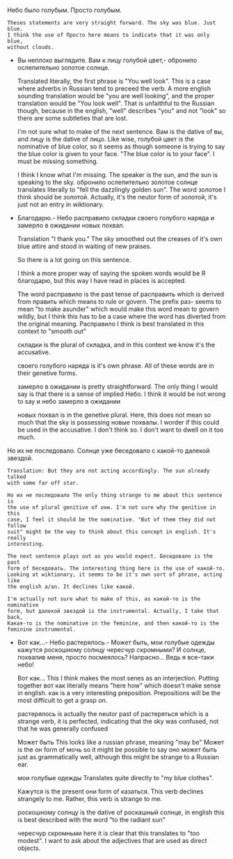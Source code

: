 Небо было голубым. Просто голубым. 

    Theses statements are very straight forward. The sky was blue. Just blue.
    I think the use of Просто here means to indicate that it was only blue,
    without clouds.

- Вы неплохо выглядите. Вам к лицу голубой цвет,- обронило ослепительно золотое
  солнце. 

    Translated literally, the first phrase is "You well look". This is a case
    where adverbs in Russian tend to preceed the verb. A more english sounding
    translation would be "you are well looking", and the proper translation
    would be "You look well". That is unfaithful to the Russian though, because
    in the english, "well" describes "you" and not "look" so there are some
    subtleties that are lost.

    I'm not sure what to make of the next sentence. Вам is the dative of вы,
    and лицу is the dative of лицо. Like wise, голубой цвет is the nominative
    of blue color, so it seems as though someone is trying to say the blue
    color is given to your face. "The blue color is to your face". I must be
    missing something.

    I think I know what I'm missing. The speaker is the sun, and the sun is
    speaking to the sky. обронило ослепительно золотое солнце translates
    literally to "fell the dazzlingly golden sun". The word золотое I think
    should be золотой. Actually, it's the neutor form of золотой, it's just not
    an entry in wiktionary.

- Благодарю.- Небо расправило складки своего голубого наряда и замерло в
  ожидании новых похвал. 

    Translation "I thank you." The sky smoothed out the creases of it's own
    blue attire and stood in waiting of new praises.

    So there is a lot going on this sentence.

    I think a more proper way of saying the spoken words would be Я благодарю,
    but this way I have read in places is accepted.

    The word расправило is the past tense of расправить which is derived from
    править which means to rule or govern. The prefix раз- seems to mean "to
    make asunder" which would make this word mean to govern wildly, but I think
    this has to be a case where the word has diverted from the original
    meaning. Расправило I think is best translated in this context to "smooth
    out"

    складки is the plural of складка, and in this context we know it's the
    accusative.

    своего голубого наряда is it's own phrase. All of these words are in their
    genetive forms.

    замерло в ожидании is pretty straightforward. The only thing I would say is
    that there is a sense of implied Небо. I think it would be not wrong to say
    и небо замерло в ожидании

    новых похвал is in the genetive plural. Here, this does not mean so much
    that the sky is possessing новые похвалы. I worder if this could be used in
    the accusative. I don't think so. I don't want to dwell on it too much.

Но их не последовало. Солнце уже беседовало с какой-то далекой звездой. 

    Translation: But they are not acting accordingly. The sun already talked
    with some far off star.

    Но их не последовало The only thing strange to me about this sentence is
    the use of plural genitive of они. I'm not sure why the genitive in this
    case, I feel it should be the nominative. "But of them they did not follow
    suit" might be the way to think about this concept in english. It's really
    interesting.

    The next sentence plays out as you would expect. Беседовало is the past
    form of беседовать. The interesting thing here is the use of какой-то.
    Looking at wiktionary, it seems to be it's own sort of phrase, acting like
    the english a/an. It declines like какой.

    I'm actually not sure what to make of this, as какой-то is the nominative
    form, but далекой звездой is the instrumental. Actually, I take that back,
    Какая-то is the nominative in the feminine, and then какой-то is the
    feminine instrumental.

- Вот как...- Небо растерялось.- Может быть, мои голубые одежды кажутся
  роскошному солнцу чересчур скромными? И солнце, похвалив меня, просто
  посмеялось? Напрасно... Ведь я все-таки небо! 

    Вот как... This I think makes the most senes as an interjection. Putting
    together вот как literally means "here how" which doesn't make sense in
    english. как is a very interesting preposition. Prepositions will be the
    most difficult to get a grasp on.

    растерялось is actually the neutor past of растеряться which is a strange
    verb, it is perfected, indicating that the sky was confused, not that he
    was generally confused

    Может быть This looks like a russian phrase, meaning "may be" Может is the
    он form of мочь so it might be possible to say оно может быть just as
    grammatically well, although this might be strange to a Russian ear.

    мои голубые одежды Translates quite directly to "my blue clothes".

    Кажутся is the present они form of казаться. This verb declines strangely
    to me. Rather, this verb is strange to me.

    роскошному солнцу is the dative of роскашный солнце, in english this is
    best described with the word "to the radiant sun"

    чересчур скромньми here it is clear that this translates to "too modest". I
    want to ask about the adjectives that are used as direct objects. 


